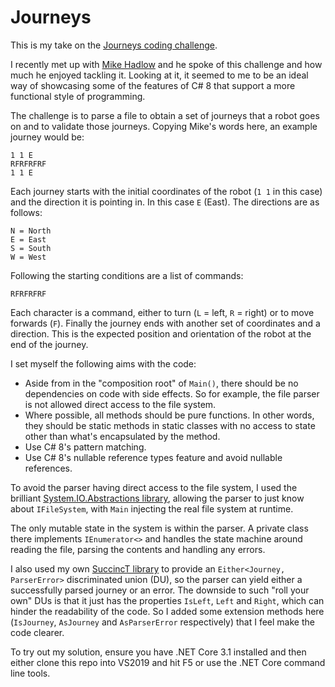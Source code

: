 # Journeys
This is my take on the [Journeys coding challenge](https://github.com/mikehadlow/Journeys). 

I recently met up with [Mike Hadlow](https://github.com/mikehadlow) and he spoke of this challenge and how much he enjoyed tackling it. Looking at it, it seemed to me to be an ideal way of showcasing some of the features of C# 8 that support a more functional style of programming.

The challenge is to parse a file to obtain a set of journeys that a robot goes on and to validate those journeys. Copying Mike's words here, an example journey would be:
```
1 1 E
RFRFRFRF
1 1 E
```
Each journey starts with the initial coordinates of the robot (`1 1` in this case) and the direction it is pointing in. In this case `E` (East). The directions are as follows:
```
N = North
E = East
S = South
W = West
```
Following the starting conditions are a list of commands:
```
RFRFRFRF
```
Each character is a command, either to turn (`L` = left, `R` = right) or to move forwards (`F`).
Finally the journey ends with another set of coordinates and a direction. This is the expected position and orientation of the robot at the end of the journey.

I set myself the following aims with the code:
* Aside from in the "composition root" of `Main()`, there should be no dependencies on code with side effects. So for example, the file parser is not allowed direct access to the file system.
* Where possible, all methods should be pure functions. In other words, they should be static methods in static classes with no access to state other than what's encapsulated by the method.
* Use C# 8's pattern matching.
* Use C# 8's nullable reference types feature and avoid nullable references.

To avoid the parser having direct access to the file system, I used the brilliant [System.IO.Abstractions library](https://github.com/System-IO-Abstractions/System.IO.Abstractions), allowing the parser to just know about `IFileSystem`, with `Main` injecting the real file system at runtime.

The only mutable state in the system is within the parser. A private class there implements `IEnumerator<>` and handles the state machine around reading the file, parsing the contents and handling any errors.

I also used my own [SuccincT library](https://github.com/DavidArno/SuccincT/wiki) to provide an `Either<Journey, ParserError>` discriminated union (DU), so the parser can yield either a successfully parsed journey or an error. The downside to such "roll your own" DUs is that it just has the properties `IsLeft`, `Left` and `Right`, which can hinder the readability of the code. So I added some extension methods here (`IsJourney`, `AsJourney` and `AsParserError` respectively) that I feel make the code clearer. 

To try out my solution, ensure you have .NET Core 3.1 installed and then either clone this repo into VS2019 and hit F5 or use the .NET Core command line tools.

